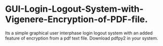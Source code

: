 # GUI-Login-Logout-System-with-Vigenere-Encryption-of-PDF-file.
Its a simple graphical user interphase login logout system with an added feature of encryption from a pdf text file. Download pdfpy2 in your system.

